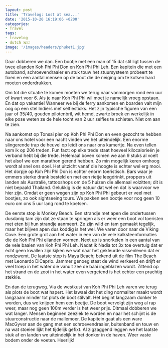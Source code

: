 ```yaml
---
layout: post
title: 'Travelog: Lost at sea...'
date: '2015-10-20 16:19:06 +0200'
categories:
- Travel
tags:
- travelog
- dutch 🇳🇱
image: '/images/headers/phuket1.jpg'
---
```


Daar dobberen we dan. Een bootje met een man of 15 dat stil ligt tussen de twee eilanden Koh Phi Phi Don en Koh Phi Phi Leh. Een kapitein die met een autoband, schroevendraaier en stuk touw het stuursysteem probeert te fixen en een aantal mensen op de boot die de neiging om te kotsen hard moeten onderdrukken.

Om tot die situatie te komen moeten we terug naar vanmorgen rond een uur of kwart voor 6. Als je naar Koh Phi Phi wil moet je namelijk vroeg opstaan. En dat op vakantie! Wanneer we bij de ferry aankomen en boarden valt mijn oog op een stel Indiërs met selfiesticks. Het zijn typische figuren van een jaar of 35/40, gouden pilotenbril, wit hemd, zwarte broek en werkelijk in elke pose weten ze de hele tocht van 2 uur selfies te schieten. Niet om aan te zien.

Na aankomst op Tonsai pier op Koh Phi Phi Don en even gezocht te hebben naar ons hotel voor een nacht vinden we het uiteindelijk. Een enorme slingerende trap de heuvel op leidt ons naar ons kamertje. Na even tellen kom ik op 206 treden. Fun fact: op elke trede staat hoeveel kilocalorieën je verband hebt bij die trede. Helemaal boven komen we aan 9 stuks al voelt het alsof we een marathon gerend hebben. Zo min mogelijk keren omhoog wordt al snel ons doel. Het uitzicht vanaf die hoogte is echter wel erg mooi. Het dorpje op Koh Phi Phi Don is echter enorm toeristisch. Bars waar je emmers sterke drank besteld en met een rietje leegdrinkt, proppers uit landen als Australië, tattooshops om de 5 huizen die allemaal volzitten; dit is niet bepaald Thailand. Gelukkig is de natuur dat wel en dat is waarvoor we hier zijn. Omdat er geen wegen zijn op Koh Phi Phi gebeurt er veel met bootjes, zo ook sightseeing tours. We pakken een bootje voor nog geen 10 euro om ons 5 uur lang rond te koetsen.

De eerste stop is Monkey Beach. Een strandje met apen die ondertussen dusdanig tam zijn dat ze staan te springen als er weer een boot vol toeristen met eten bij hun strandje aanmeert. Ze zijn wild en tam gemaakt tegelijk, maar het blijven apen dus koddig is het wel. We varen door naar de Viking Cove. Een grote grot aan het water in een van de vele kalksteenformaties die de Koh Phi Phi eilanden vormen. Next up is snorkelen in een aantal van de vele baaien van Koh Phi Phi Leh. Nadat ik Nadia tot 3x toe overtuig dat er écht geen kwallen zijn kijken we wat naar het gekleurde vissenleven dat er rondzwemt. De laatste stop is Maya Beach; bekend uit de film The Beach met Leonardo DiCaprio. Jammer genoeg staat de wind verkeerd en drijft er veel troep in het water die vanuit zee de baai ingeblazen wordt. Zittend op het strand en de zooi in het water even vergetend is het echter een prachtig stekkie.

En dan de terugweg. Via de westkust van Koh Phi Phi Leh varen we terug als plots de boot wat hapert. Het lawaai dat het ding normaliter maakt wordt langzaam minder tot plots de boot stilvalt. Het begint langzaam donker te worden, dus we knijpen hem een beetje. De boot vervolgt zijn weg al rap weer, maar nog geen 100m verder is het weer prijs. Ditmaal dobberen we wat langer. Mensen beginnen zeeziek te worden en naar het schijnt is de stuurconstructie naar de mallemoer. De kapitein gaat als een ware MacGyver aan de gang met een schroevendraaier, buitenband en touw en na wat stoeien lijkt het tijdelijk gefixt. Al zigzaggend leggen we het laatste stuk af en landen we uiteindelijk in het donker in de haven. Weer vaste bodem onder de voeten. Heerlijk!
